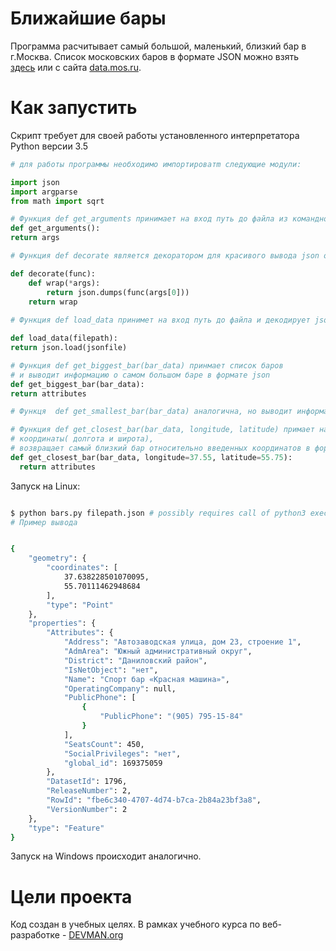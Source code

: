 # Ближайшие бары

Программа расчитывает самый большой, маленький, близкий бар в г.Москва. Список московских баров в формате JSON можно взять [здесь](https://devman.org/media/filer_public/95/74/957441dc-78df-4c99-83b2-e93dfd13c2fa/bars.json) или с сайта [data.mos.ru](https://data.mos.ru/). 

# Как запустить

Скрипт требует для своей работы установленного интерпретатора Python версии 3.5
```python
# для работы программы необходимо импортироватm следующие модули:

import json
import argparse
from math import sqrt

# Функция def get_arguments принимает на вход путь до файла из командной строки
def get_arguments():
return args

# Функция def decorate является декоратором для красивого вывода json объектов

def decorate(func):
    def wrap(*args):
        return json.dumps(func(args[0]))
    return wrap
    
# Функция def load_data принимет на вход путь до файла и декодирует json в строку

def load_data(filepath):
return json.load(jsonfile)

# Функция def get_biggest_bar(bar_data) принмает список баров 
# и выводит информацию о самом большом баре в формате json
def get_biggest_bar(bar_data):
return attributes

# Функця  def get_smallest_bar(bar_data) аналогична, но выводит информацию о самом маленьком баре

# Функция def get_closest_bar(bar_data, longitude, latitude) примает на вход список баров, 
# координаты( долгота и широта), 
# возвращает самый близкий бар относительно введенных координатов в формате json
def get_closest_bar(bar_data, longitude=37.55, latitude=55.75):
  return attributes
```

Запуск на Linux:

```bash

$ python bars.py filepath.json # possibly requires call of python3 executive instead of just python
# Пример вывода


{
    "geometry": {
        "coordinates": [
            37.638228501070095,
            55.70111462948684
        ],
        "type": "Point"
    },
    "properties": {
        "Attributes": {
            "Address": "Автозаводская улица, дом 23, строение 1",
            "AdmArea": "Южный административный округ",
            "District": "Даниловский район",
            "IsNetObject": "нет",
            "Name": "Спорт бар «Красная машина»",
            "OperatingCompany": null,
            "PublicPhone": [
                {
                    "PublicPhone": "(905) 795-15-84"
                }
            ],
            "SeatsCount": 450,
            "SocialPrivileges": "нет",
            "global_id": 169375059
        },
        "DatasetId": 1796,
        "ReleaseNumber": 2,
        "RowId": "fbe6c340-4707-4d74-b7ca-2b84a23bf3a8",
        "VersionNumber": 2
    },
    "type": "Feature"
}
```

Запуск на Windows происходит аналогично.

# Цели проекта

Код создан в учебных целях. В рамках учебного курса по веб-разработке - [DEVMAN.org](https://devman.org)
